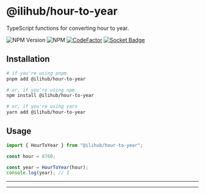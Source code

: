 # @ilihub/hour-to-year

TypeScript functions for converting hour to year.

![NPM Version](https://img.shields.io/npm/v/%40ilihub%2Fhour-to-year?color=33cd56&logo=npm)
![NPM](https://img.shields.io/npm/l/%40ilihub%2Fhour-to-year)
[![CodeFactor](https://www.codefactor.io/repository/github/ilihub/npm/badge)](https://www.codefactor.io/repository/github/ilihub/npm)
[![Socket Badge](https://socket.dev/api/badge/npm/package/@ilihub/hour-to-year)](https://socket.dev/npm/package/@ilihub/hour-to-year)

## Installation

```bash
# if you're using pnpm
pnpm add @ilihub/hour-to-year

# or, if you're using npm
npm install @ilihub/hour-to-year

# or, if you're using yarn
yarn add @ilihub/hour-to-year
```

## Usage

```javascript
import { HourToYear } from "@ilihub/hour-to-year";

const hour = 8760;

const year = HourToYear(hour);
console.log(year); // 1
```

---

<!-- sponsors_and_backers_section_start -->

<!-- sponsors_and_backers_section_end -->

---
